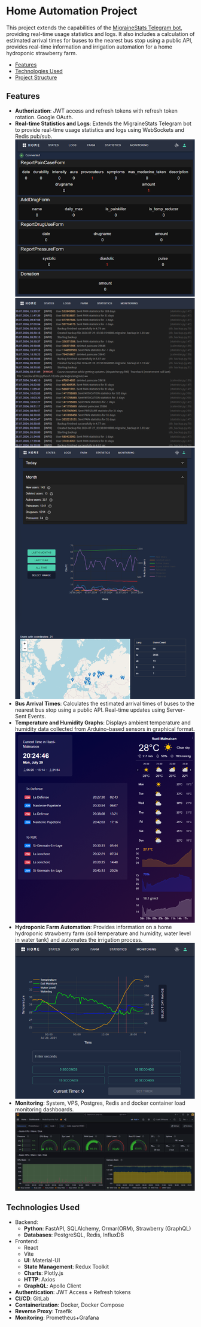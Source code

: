 # Home Automation Project

This project extends the capabilities of the [MigraineStats Telegram bot](https://github.com/fry1231/migraine_stat), 
providing real-time usage statistics and logs. It also includes a calculation of  estimated arrival times for 
buses to the nearest bus stop using a public API, provides real-time information and irrigation automation for a home hydroponic strawberry farm.


- [Features](#features)
- [Technologies Used](#technologies-used)
- [Project Structure](#project-structure)

## Features
- **Authorization**: JWT access and refresh tokens with refresh token rotation. Google OAuth.
- **Real-time Statistics and Logs**: Extends the MigraineStats Telegram bot to provide real-time usage statistics and 
logs using WebSockets and Redis pub/sub.
![](/react-app/public/images/readme/states.png)
![](/react-app/public/images/readme/logs.png)
![](/react-app/public/images/readme/statistics.png)
- **Bus Arrival Times**: Calculates the estimated arrival times of buses to the nearest bus stop using a public API. Real-time updates using Server-Sent Events.
- **Temperature and Humidity Graphs**: Displays ambient temperature and humidity data collected from Arduino-based 
sensors in graphical format.
![](/react-app/public/images/readme/main.png)
- **Hydroponic Farm Automation**: Provides information on a home hydroponic strawberry farm (soil temperature and humidity, water level in water tank) and automates the irrigation process.
![](/react-app/public/images/readme/farm.png)
- **Monitoring**: System, VPS, Postgres, Redis and docker container load monitoring dashboards.
![](/react-app/public/images/readme/dashboard.png)

## Technologies Used

- Backend:
  - **Python**: FastAPI, SQLAlchemy, Ormar(ORM), Strawberry (GraphQL)
  - **Databases**: PostgreSQL, Redis, InfluxDB
- Frontend:
  - React
  - Vite
  - **UI**: Material-UI
  - **State Management**: Redux Toolkit
  - **Charts**: Plotly.js
  - **HTTP**: Axios
  - **GraphQL**: Apollo Client
- **Authentication**: JWT Access + Refresh tokens
- **CI/CD**: GitLab
- **Containerization**: Docker, Docker Compose
- **Reverse Proxy**: Traefik
- **Monitoring**: Prometheus+Grafana
